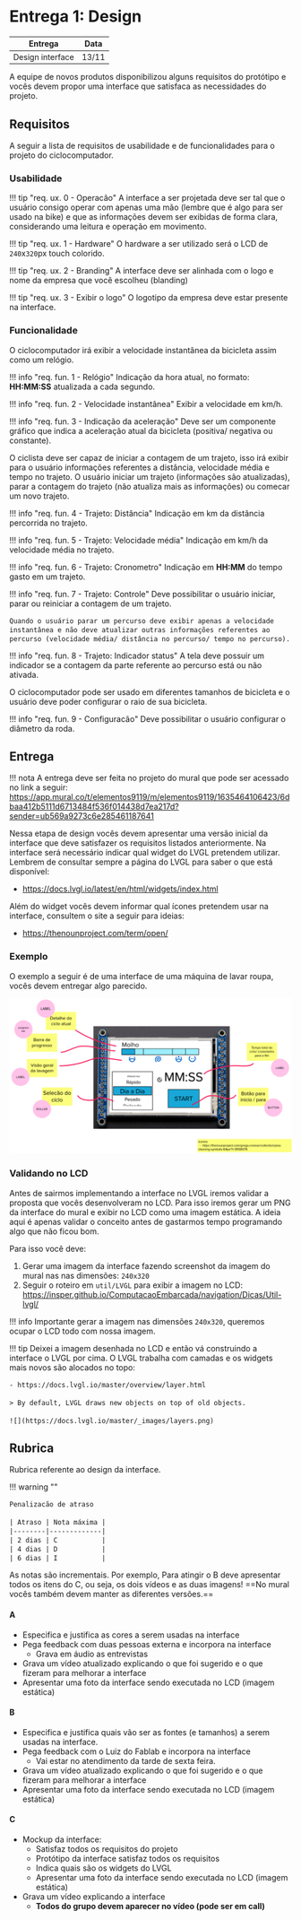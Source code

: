 # Entrega 1: Design

| Entrega          | Data  |
|------------------|-------|
| Design interface | 13/11 |

A equipe de novos produtos disponibilizou alguns requisitos do protótipo e vocês devem propor uma interface que satisfaca as necessidades do projeto.

## Requisitos

A seguir a lista de requisitos de usabilidade e de funcionalidades para o projeto do ciclocomputador.

### Usabilidade

!!! tip "req. ux. 0 - Operacão"
    A interface a ser projetada deve ser tal que o usuário consigo operar com apenas uma mão (lembre que é algo para ser usado na bike) e que as informações devem ser exibidas de forma clara, considerando uma leitura e operação em movimento.

!!! tip "req. ux. 1 - Hardware"
     O hardware a ser utilizado será o LCD de `240`x`320`px touch colorido.
     
!!! tip "req. ux. 2 - Branding"
    A interface deve ser alinhada com o logo e nome da empresa que você escolheu (blanding)
     
!!! tip "req. ux. 3 - Exibir o logo"
    O logotipo da empresa deve estar presente na interface.
     
### Funcionalidade

O ciclocomputador irá exibir a velocidade instantânea da bicicleta assim como um relógio.

!!! info "req. fun. 1 - Relógio"
    Indicação da hora atual, no formato: **HH:MM:SS** atualizada a cada segundo.

!!! info "req. fun. 2 - Velocidade instantânea"
    Exibir a velocidade em km/h.

!!! info "req. fun. 3 - Indicação da aceleração"
    Deve ser um componente gráfico que indica a aceleração atual da bicicleta (positiva/ negativa ou constante).

O ciclista deve ser capaz de iniciar a contagem de um trajeto, isso irá exibir para o usuário informações referentes a distância, velocidade média e tempo no trajeto. O usuário iniciar um trajeto (informações são atualizadas), parar a contagem do trajeto (não atualiza mais as informações) ou comecar um novo trajeto.

!!! info "req. fun. 4 - Trajeto: Distância"
    Indicação em km da distância percorrida no trajeto.

!!! info "req. fun. 5 - Trajeto: Velocidade média"
    Indicação em km/h da velocidade média no trajeto.

!!! info "req. fun. 6 - Trajeto: Cronometro"
    Indicação em **HH:MM** do tempo gasto em um trajeto.

!!! info "req. fun. 7 - Trajeto: Controle"
    Deve possibilitar o usuário iniciar, parar ou reiniciar a contagem de um trajeto.

    Quando o usuário parar um percurso deve exibir apenas a velocidade instantânea e não deve atualizar outras informações referentes ao percurso (velocidade média/ distância no percurso/ tempo no percurso).

!!! info "req. fun. 8 - Trajeto: Indicador status"
    A tela deve possuir um indicador se a contagem da parte referente ao percurso está ou não ativada.

O ciclocomputador pode ser usado em diferentes tamanhos de bicicleta e o usuário deve poder configurar o raio de sua bicicleta.

!!! info "req. fun. 9 - Configuracão"
    Deve possibilitar o usuário configurar o diâmetro da roda.

## Entrega

!!! nota
    A entrega deve ser feita no projeto do mural que pode ser acessado no link a seguir:
    https://app.mural.co/t/elementos9119/m/elementos9119/1635464106423/6dbaa412b5111d6713484f536f014438d7ea217d?sender=ub569a9273c6e285461187641

Nessa etapa de design vocês devem apresentar uma versão inicial da interface que deve satisfazer os requisitos listados anteriormente. Na interface será necessário indicar qual widget do LVGL pretendem utilizar. Lembrem de consultar sempre a página do LVGL para saber o que está disponível:

- https://docs.lvgl.io/latest/en/html/widgets/index.html

Além do widget vocês devem informar qual ícones pretendem usar na interface, consultem o site a seguir para ideias:

- https://thenounproject.com/term/open/

### Exemplo

O exemplo a seguir é de uma interface de uma máquina de lavar roupa, vocês devem entregar algo parecido.

![](exemplo.png)

### Validando no LCD

Antes de sairmos implementando a interface no LVGL iremos validar a proposta que vocês desenvolveram no LCD. Para isso iremos gerar um PNG da interface do mural e exibir no LCD como uma imagem estática. A ideia aqui é apenas validar o conceito antes de gastarmos tempo programando algo que não ficou bom.


Para isso você deve:

1. Gerar uma imagem da interface fazendo screenshot da imagem do mural nas nas dimensões: `240x320`
1. Seguir o roteiro em `util/LVGL` para exibir a imagem no LCD: https://insper.github.io/ComputacaoEmbarcada/navigation/Dicas/Util-lvgl/

!!! info
    Importante gerar a imagem nas dimensões `240x320`, queremos ocupar o LCD todo com nossa imagem.
    
!!! tip
    Deixei a imagem desenhada no LCD e então vá construindo a interface o LVGL por cima. O LVGL trabalha com camadas e os widgets mais novos são alocados no topo:
    
    - https://docs.lvgl.io/master/overview/layer.html
    
    > By default, LVGL draws new objects on top of old objects.
    
    ![](https://docs.lvgl.io/master/_images/layers.png)

## Rubrica

Rubrica referente ao design da interface.

!!! warning ""

    Penalizacão de atraso

    | Atraso | Nota máxima |
    |--------|-------------|
    | 2 dias | C           |
    | 4 dias | D           |
    | 6 dias | I           |

As notas são incrementais. Por exemplo, Para atingir o B deve apresentar todos os itens do C, ou seja, os dois vídeos e as duas imagens! ==No mural vocês também devem manter as diferentes versões.==

#### A

- Especifica e justifica as cores a serem usadas na interface
- Pega feedback com duas pessoas externa e incorpora na interface
    - Grava em áudio as entrevistas
- Grava um vídeo atualizado explicando o que foi sugerido e o que fizeram para melhorar a interface
- Apresentar uma foto da interface sendo executada no LCD (imagem estática)

#### B

- Especifica e justifica quais vão ser as fontes (e tamanhos) a serem usadas na interface.
- Pega feedback com o Luiz do Fablab e incorpora na interface
    - Vai estar no atendimento da tarde de sexta feira.
- Grava um vídeo atualizado explicando o que foi sugerido e o que fizeram para melhorar a interface
- Apresentar uma foto da interface sendo executada no LCD (imagem estática)

#### C

- Mockup da interface:
    - Satisfaz todos os requisitos do projeto
    - Protótipo da interface satisfaz todos os requisitos
    - Indica quais são os widgets do LVGL 
    - Apresentar uma foto da interface sendo executada no LCD (imagem estática)
- Grava um vídeo explicando a interface
    - **Todos do grupo devem aparecer no vídeo (pode ser em call)**
